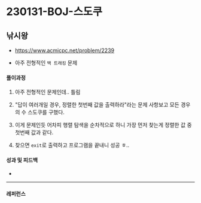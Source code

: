 # 230131-BOJ-스도쿠

## 낚시왕

- https://www.acmicpc.net/problem/2239

- 아주 전형적인 `백 트래킹` 문제

#### 풀이과정

1. 아주 전형적인 문제인데.. 틀림

2. "답이 여러개일 경우, 정렬한 첫번째 값을 출력하라"라는 문제 사항보고 모든 경우의 수 스도쿠를 구했다.

3. 이게 문제인듯 어차피 행렬 탐색을 순차적으로 하니 가장 먼저 찾는게 정렬한 값 중 첫번째 값과 같다.

4. 찾으면 `exit`로 출력하고 프로그램을 끝내니 성공 ㅎ..

#### 성과 및 피드백

- 

---

#### 레퍼런스

> 
